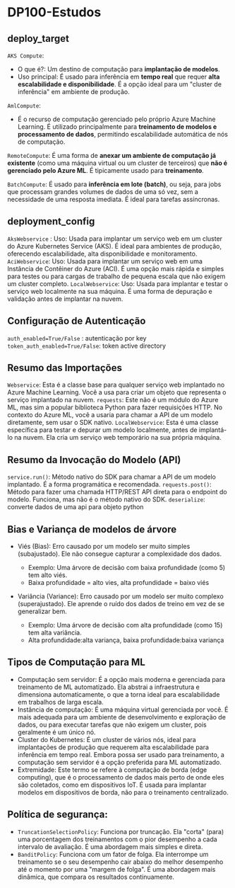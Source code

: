 # DP100-Estudos
## deploy_target 
`AKS Compute`:
- O que é?: Um destino de computação para **implantação de modelos**.
- Uso principal: É usado para inferência em **tempo real** que requer **alta escalabilidade e disponibilidade**. É a opção ideal para um "cluster de inferência" em ambiente de produção.

`AmlCompute`:
- É o recurso de computação gerenciado pelo próprio Azure Machine Learning. É utilizado principalmente para **treinamento de modelos e processamento de dados**, permitindo escalabilidade automática de nós de computação.

`RemoteCompute`: É uma forma de **anexar um ambiente de computação já existente** (como uma máquina virtual ou um cluster de terceiros) que **não é gerenciado pelo Azure ML**. É tipicamente usado para **treinamento**.

`BatchCompute`: É usado para **inferência em lote (batch)**, ou seja, para jobs que processam grandes volumes de dados de uma só vez, sem a necessidade de uma resposta imediata. É ideal para tarefas assíncronas.

## deployment_config 

`AksWebservice` : Uso: Usada para implantar um serviço web em um cluster do Azure Kubernetes Service (AKS). É ideal para ambientes de produção, oferecendo escalabilidade, alta disponibilidade e monitoramento.
`AciWebservice`: Uso: Usada para implantar um serviço web em uma Instância de Contêiner do Azure (ACI). É uma opção mais rápida e simples para testes ou para cargas de trabalho de pequena escala que não exigem um cluster completo.
`LocalWebservice`: Uso: Usada para implantar e testar o serviço web localmente na sua máquina. É uma forma de depuração e validação antes de implantar na nuvem.

## Configuração de Autenticação
`auth_enabled=True/False` : autenticação por key
`token_auth_enabled=True/False`: token active directory

## Resumo das Importações
`Webservice`: Esta é a classe base para qualquer serviço web implantado no Azure Machine Learning. Você a usa para criar um objeto que representa o serviço implantado na nuvem.
`requests`: Este não é um módulo do Azure ML, mas sim a popular biblioteca Python para fazer requisições HTTP. No contexto do Azure ML, você a usaria para chamar a API de um modelo diretamente, sem usar o SDK nativo.
`LocalWebservice`: Esta é uma classe específica para testar e depurar um modelo localmente, antes de implantá-lo na nuvem. Ela cria um serviço web temporário na sua própria máquina.

## Resumo da Invocação do Modelo (API)

`service.run()`: Método nativo do SDK para chamar a API de um modelo implantado. É a forma programática e recomendada.
`requests.post()`: Método para fazer uma chamada HTTP/REST API direta para o endpoint do modelo. Funciona, mas não é o método nativo do SDK.
`deserialize`: converte dados de uma api para objeto python

## Bias e Variança de modelos de árvore

- Viés (Bias): Erro causado por um modelo ser muito simples (subajustado). Ele não consegue capturar a complexidade dos dados.
  - Exemplo: Uma árvore de decisão com baixa profundidade (como 5) tem alto viés.
  - Baixa profundidade = alto vies, alta profundidade = baixo viés

- Variância (Variance): Erro causado por um modelo ser muito complexo (superajustado). Ele aprende o ruído dos dados de treino em vez de se generalizar bem.
  - Exemplo: Uma árvore de decisão com alta profundidade (como 15) tem alta variância.
  - Alta profundidade:alta variança, baixa profundidade:baixa variança

## Tipos de Computação para ML

- Computação sem servidor: É a opção mais moderna e gerenciada para treinamento de ML automatizado. Ela abstrai a infraestrutura e dimensiona automaticamente, o que a torna ideal para escalabilidade em trabalhos de larga escala.
- Instância de computação: É uma máquina virtual gerenciada por você. É mais adequada para um ambiente de desenvolvimento e exploração de dados, ou para executar tarefas que não exigem um cluster, pois geralmente é um único nó.
- Cluster do Kubernetes: É um cluster de vários nós, ideal para implantações de produção que requerem alta escalabilidade para inferência em tempo real. Embora possa ser usado para treinamento, a computação sem servidor é a opção preferida para ML automatizado.
- Extremidade: Este termo se refere à computação de borda (edge computing), que é o processamento de dados mais perto de onde eles são coletados, como em dispositivos IoT. É usada para implantar modelos em dispositivos de borda, não para o treinamento centralizado.

## Política de segurança:
- `TruncationSelectionPolicy`: Funciona por truncação. Ela "corta" (para) uma porcentagem dos treinamentos com o pior desempenho a cada intervalo de avaliação. É uma abordagem mais simples e direta.
- `BanditPolicy`: Funciona com um fator de folga. Ela interrompe um treinamento se o seu desempenho cair abaixo do melhor desempenho até o momento por uma "margem de folga". É uma abordagem mais dinâmica, que compara os resultados continuamente.

